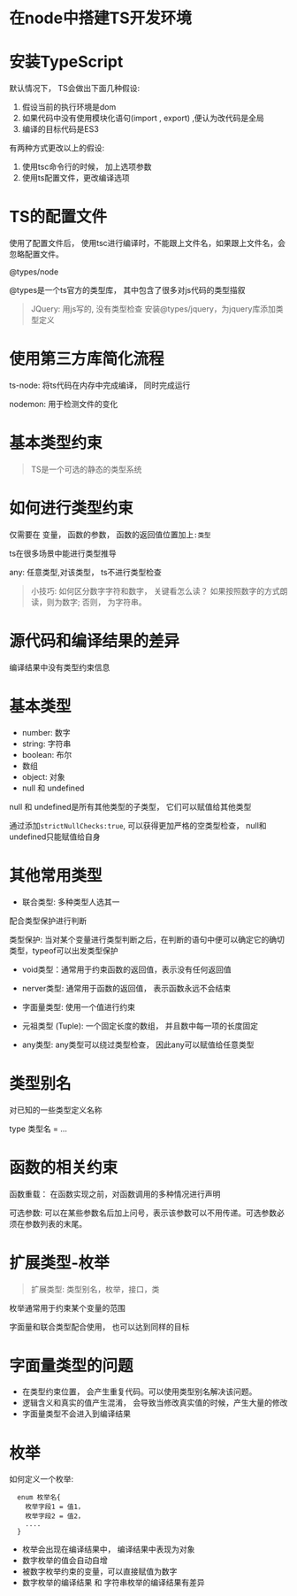 # 在node中搭建TS开发环境

# 安装TypeScript

默认情况下， TS会做出下面几种假设: 

1. 假设当前的执行环境是dom
2. 如果代码中没有使用模块化语句(import , export) ,便认为改代码是全局
3. 编译的目标代码是ES3

有两种方式更改以上的假设:

1. 使用tsc命令行的时候， 加上选项参数
2. 使用ts配置文件，更改编译选项

# TS的配置文件

使用了配置文件后， 使用tsc进行编译时，不能跟上文件名，如果跟上文件名，会忽略配置文件。

@types/node

@types是一个ts官方的类型库， 其中包含了很多对js代码的类型描叙

> JQuery: 用js写的, 没有类型检查
> 安装@types/jquery，为jquery库添加类型定义

# 使用第三方库简化流程
ts-node: 将ts代码在内存中完成编译， 同时完成运行

nodemon: 用于检测文件的变化

# 基本类型约束

> TS是一个可选的静态的类型系统

# 如何进行类型约束

仅需要在 变量， 函数的参数， 函数的返回值位置加上```:类型```

ts在很多场景中能进行类型推导

any: 任意类型,对该类型， ts不进行类型检查

> 小技巧: 如何区分数字字符和数字， 关键看怎么读？
> 如果按照数字的方式朗读，则为数字; 否则， 为字符串。

# 源代码和编译结果的差异

编译结果中没有类型约束信息

# 基本类型

- number: 数字
- string: 字符串
- boolean: 布尔
- 数组
- object: 对象
- null 和 undefined

null 和 undefined是所有其他类型的子类型， 它们可以赋值给其他类型

通过添加```strictNullChecks:true```, 可以获得更加严格的空类型检查，
null和undefined只能赋值给自身

# 其他常用类型

- 联合类型: 多种类型人选其一

配合类型保护进行判断

类型保护: 当对某个变量进行类型判断之后，在判断的语句中便可以确定它的确切类型，typeof可以出发类型保护

- void类型：通常用于约束函数的返回值，表示没有任何返回值

- nerver类型: 通常用于函数的返回值， 表示函数永远不会结束

- 字面量类型: 使用一个值进行约束

- 元祖类型 (Tuple): 一个固定长度的数组， 并且数中每一项的长度固定

- any类型: any类型可以绕过类型检查， 因此any可以赋值给任意类型

# 类型别名

对已知的一些类型定义名称

type 类型名 = ...

# 函数的相关约束
函数重载： 在函数实现之前，对函数调用的多种情况进行声明

可选参数: 可以在某些参数名后加上问号，表示该参数可以不用传递。可选参数必须在参数列表的末尾。

# 扩展类型-枚举

> 扩展类型: 类型别名，枚举，接口，类

枚举通常用于约束某个变量的范围

字面量和联合类型配合使用， 也可以达到同样的目标

# 字面量类型的问题

- 在类型约束位置， 会产生重复代码。可以使用类型别名解决该问题。
- 逻辑含义和真实的值产生混淆， 会导致当修改真实值的时候，产生大量的修改
- 字面量类型不会进入到编译结果

# 枚举

如何定义一个枚举:
```
  enum 枚举名{
    枚举字段1 = 值1，
    枚举字段2 = 值2，
    .... 
  }
```

- 枚举会出现在编译结果中， 编译结果中表现为对象
- 数字枚举的值会自动自增
- 被数字枚举约束的变量，可以直接赋值为数字
- 数字枚举的编译结果 和 字符串枚举的编译结果有差异

